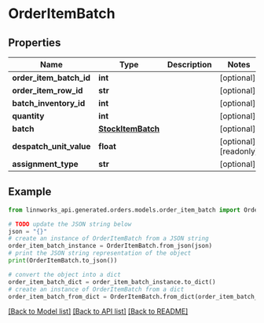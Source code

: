 # OrderItemBatch


## Properties

Name | Type | Description | Notes
------------ | ------------- | ------------- | -------------
**order_item_batch_id** | **int** |  | [optional] 
**order_item_row_id** | **str** |  | [optional] 
**batch_inventory_id** | **int** |  | [optional] 
**quantity** | **int** |  | [optional] 
**batch** | [**StockItemBatch**](StockItemBatch.md) |  | [optional] 
**despatch_unit_value** | **float** |  | [optional] [readonly] 
**assignment_type** | **str** |  | [optional] 

## Example

```python
from linnworks_api.generated.orders.models.order_item_batch import OrderItemBatch

# TODO update the JSON string below
json = "{}"
# create an instance of OrderItemBatch from a JSON string
order_item_batch_instance = OrderItemBatch.from_json(json)
# print the JSON string representation of the object
print(OrderItemBatch.to_json())

# convert the object into a dict
order_item_batch_dict = order_item_batch_instance.to_dict()
# create an instance of OrderItemBatch from a dict
order_item_batch_from_dict = OrderItemBatch.from_dict(order_item_batch_dict)
```
[[Back to Model list]](../README.md#documentation-for-models) [[Back to API list]](../README.md#documentation-for-api-endpoints) [[Back to README]](../README.md)


